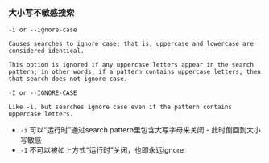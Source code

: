 


### 大小写不敏感搜索

```
-i or --ignore-case

Causes searches to ignore case; that is, uppercase and lowercase are considered identical.

This option is ignored if any uppercase letters appear in the search pattern; in other words, if a pattern contains uppercase letters, then that search does not ignore case.

-I or --IGNORE-CASE

Like -i, but searches ignore case even if the pattern contains uppercase letters.
```

* `-i` 可以“运行时”通过search pattern里包含大写字母来关闭 - 此时倒回到大小写敏感
* `-I` 不可以被如上方式“运行时”关闭，也即永远ignore

